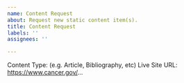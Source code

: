 ```yaml
---
name: Content Request
about: Request new static content item(s).
title: Content Request
labels: ''
assignees: ''

---
```


Content Type: (e.g. Article, Bibliography, etc)
Live Site URL: https://www.cancer.gov/...
